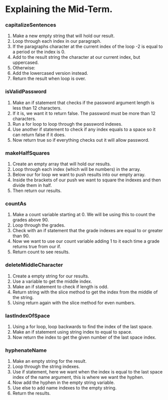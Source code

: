 # Explaining the Mid-Term.

### capitalizeSentences

1. Make a new empty string that will hold our result.
2. Loop through each index in our paragraph.
3. If the paragraphs character at the current index of the loop -2 is equal to a period or the index is 0.
4. Add to the result string the character at our current index, but uppercased.
5. Otherwise:
6. Add the lowercased version instead.
7. Return the result when loop is over.

### isValidPassword

1. Make an if statement that checks if the password argument length is less than 12 characters.
2. If it is, we want it to return false. The password must be more than 12 characters.
3. Run a for loop to loop through the password indexes.
4. Use another if statement to check if any index equals to a space so it can return false if it does.
5. Now return true so if everything checks out it will allow password.

### makeHalfSquares

1. Create an empty array that will hold our results.
2. Loop through each index (which will be numbers) in the array.
3. Below our for loop we want to push results into our empty array.
4. Inside the brackets of our push we want to square the indexes and then divide them in half.
5. Then return our results.

### countAs

1. Make a count variable starting at 0. We will be using this to count the grades above 90.
2. Loop through the grades.
3. Check with an if statement that the grade indexes are equal to or greater than 90.
4. Now we want to use our count variable adding 1 to it each time a grade returns true from our if.
5. Return count to see results.

### deleteMiddleCharacter

1. Create a empty string for our results.
2. Use a variable to get the middle index.
3. Make an if statement to check if length is odd.
4. Return string with the slice method to get the index from the middle of the string.
5. Using return again with the slice method for even numbers.

### lastIndexOfSpace

1. Using a for loop, loop backwards to find the index of the last space.
2. Make an if statement using string index to equal to space.
3. Now return the index to get the given number of the last space index.

### hyphenateName

1. Make an empty string for the result.
2. Loop through the string indexes.
3. Use if statement, here we want when the index is equal to the last space index of the name argument, this is where we want the hyphen.
4. Now add the hyphen in the empty string variable.
5. Use else to add name indexes to the empty string.
6. Return the results.


